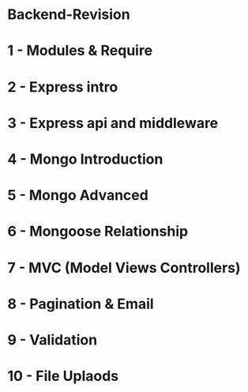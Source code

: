# Backend-Revision

# 1 - Modules & Require

# 2 - Express intro

# 3 - Express api and middleware

# 4 - Mongo Introduction

# 5 - Mongo Advanced

# 6 - Mongoose Relationship

# 7 - MVC (Model Views Controllers)

# 8 - Pagination & Email

# 9 - Validation

# 10 - File Uplaods
